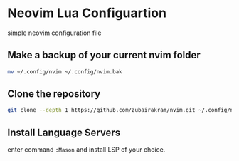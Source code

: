 # Neovim Lua Configuartion
simple neovim configuration file

## Make a backup of your current nvim folder
```bash
mv ~/.config/nvim ~/.config/nvim.bak
```

## Clone the repository
```bash
git clone --depth 1 https://github.com/zubairakram/nvim.git ~/.config/nvim
```

## Install Language Servers
enter command `:Mason` and install LSP of your choice.
